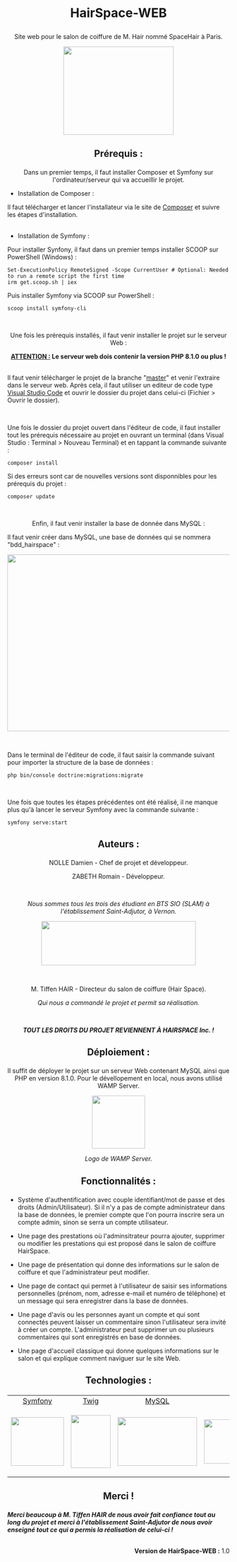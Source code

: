 # <p align="center">HairSpace-WEB</p>

<p align="center">Site web pour le salon de coiffure de M. Hair nommé SpaceHair à Paris.</p>

<p align="center"><img width="250" height="200" src="https://zupimages.net/up/22/41/2vk2.png"></p>

## <p align="center">Prérequis :</p>

<p align="center">Dans un premier temps, il faut installer Composer et Symfony sur l'ordinateur/serveur qui va accueillir le projet.</p>

- Installation de Composer :

Il faut télécharger et lancer l'installateur via le site de [Composer](https://getcomposer.org/download/) et suivre les étapes d'installation.
<br/><br/>
- Installation de Symfony :

Pour installer Synfony, il faut dans un premier temps installer SCOOP sur PowerShell (Windows) :
```
Set-ExecutionPolicy RemoteSigned -Scope CurrentUser # Optional: Needed to run a remote script the first time
irm get.scoop.sh | iex
```

Puis installer Symfony via SCOOP sur PowerShell :
```
scoop install symfony-cli
```

</br>

<p align="center">Une fois les prérequis installés, il faut venir installer le projet sur le serveur Web :</p>

**<center><u>ATTENTION :</u> Le serveur web dois contenir la version PHP 8.1.0 ou plus !</center>**

<br/>Il faut venir télécharger le projet de la branche "[master](https://github.com/DNOLLE27/HairSpace-WEB/tree/master)" et venir l'extraire dans le serveur web. Après cela, il faut utiliser un editeur de code type [Visual Studio Code](https://code.visualstudio.com/download) et ouvrir le dossier du projet dans celui-ci (Fichier > Ouvrir le dossier).

<br/>

Une fois le dossier du projet ouvert dans l'éditeur de code, il faut installer tout les prérequis nécessaire au projet en ouvrant un terminal (dans Visual Studio : Terminal > Nouveau Terminal) et en tappant la commande suivante :
```
composer install
```

Si des erreurs sont car de nouvelles versions sont disponnibles pour les prérequis du projet :
```
composer update
```

</br>

<p align="center">Enfin, il faut venir installer la base de donnée dans MySQL :</p>

Il faut venir créer dans MySQL, une base de données qui se nommera "bdd_hairspace" :
<p align="left"><img width="700" height="400" src="https://zupimages.net/up/22/41/y61l.png"></p>

<br/>

Dans le terminal de l'éditeur de code, il faut saisir la commande suivant pour importer la structure de la base de données :
```
php bin/console doctrine:migrations:migrate
```

<br/>

Une fois que toutes les étapes précédentes ont été réalisé, il ne manque plus qu'à lancer le serveur Symfony avec la commande suivante :
```
symfony serve:start
```
## <p align="center">Auteurs :</p>
<p align="center">NOLLE Damien - Chef de projet et développeur.</p>
<p align="center">ZABETH Romain - Développeur.</p>

<br/>

*<p align="center">Nous sommes tous les trois des étudiant en BTS SIO (SLAM) à l'établissement Saint-Adjutor, à Vernon.</p>*

<p align="center"><img width="350" height="100" src="https://www.stadjutor.com/wp-content/uploads/2021/01/logo-stadjutor.png"></p>

<br/>

<p align="center">M. Tiffen HAIR - Directeur du salon de coiffure (Hair Space).</p>

*<p align="center">Qui nous a commandé le projet et permit sa réalisation.</p>*
<br/>
***<p align="center">TOUT LES DROITS DU PROJET REVIENNENT À HAIRSPACE Inc. !</p>***

## <p align="center">Déploiement :</p>

<p align="center">Il suffit de déployer le projet sur un serveur Web contenant MySQL ainsi que PHP en version 8.1.0. Pour le dévellopement en local, nous avons utilisé WAMP Server.</p>

<p align="center"><img width="120" height="120" src="https://upload.wikimedia.org/wikipedia/commons/f/f8/WampServer-logo.png"></p>

*<p align="center">Logo de WAMP Server.</p>*

## <p align="center">Fonctionnalités :</p>

- Système d'authentification avec couple identifiant/mot de passe et des droits (Admin/Utilisateur). Si il n'y a pas de compte administrateur dans la base de données, le premier compte que l'on pourra inscrire sera un compte admin, sinon se serra un compte utilisateur.

- Une page des prestations où l'adminsitrateur pourra ajouter, supprimer ou modifier les prestations qui est proposé dans le salon de coiffure HairSpace.

- Une page de présentation qui donne des informations sur le salon de coiffure et que l'administrateur peut modifier.

- Une page de contact qui permet à l'utilisateur de saisir ses informations personnelles (prénom, nom, adresse e-mail et numéro de téléphone) et un message qui sera enregistrer dans la base de données.

- Une page d'avis ou les personnes ayant un compte et qui sont connectés peuvent laisser un commentaire sinon l'utilisateur sera invité à créer un compte. L'administrateur peut supprimer un ou plusieurs commentaires qui sont enregistrés en base de données.

- Une page d'accueil classique qui donne quelques informations sur le salon et qui explique comment naviguer sur le site Web.

## <p align="center">Technologies :</p>

<center><table>
    <tr>
        <td><center><a href="https://symfony.com/">Symfony</a></center></td>
        <td><center><a href="https://twig.symfony.com/">Twig</a></center></td>
        <td><center><a href="https://www.mysql.com/fr/">MySQL</a></center></td>
        <td><center><a href="https://www.php.net/">PHP</a></center></td>
        <td><center><a href="https://fr.wikipedia.org/wiki/Hypertext_Markup_Language">HTML</a></center></td>
        <td><center><a href="https://fr.wikipedia.org/wiki/Feuilles_de_style_en_cascade">CSS</a></center></td>
    </tr>
    <tr>
        <td><p align="center"><img width="120" height="110" src="https://github.com/symfony.png"></p></td>
        <td><p align="center"><img width="90" height="120" src="https://camo.githubusercontent.com/a601d4e360b1d58e2abc0d68901a2fbabfa6708452b5f14eceaf18deb5665e6b/68747470733a2f2f7777772e64727570616c2e6f72672f66696c65732f7374796c65732f677269642d332f7075626c69632f70726f6a6563742d696d616765732f747769675f312e706e673f69746f6b3d4e46563764624531"></p></td>
        <td><p align="center"><img width="180" height="110" src="https://upload.wikimedia.org/wikipedia/fr/thumb/6/62/MySQL.svg/1200px-MySQL.svg.png"></p></td>
        <td><p align="center"><img width="180" height="100" src="https://upload.wikimedia.org/wikipedia/commons/thumb/2/27/PHP-logo.svg/1200px-PHP-logo.svg.png"></p></td>
        <td><p align="center"><img width="120" height="120" src="https://upload.wikimedia.org/wikipedia/commons/thumb/6/61/HTML5_logo_and_wordmark.svg/langfr-1024px-HTML5_logo_and_wordmark.svg.png"></p></td>
        <td><p align="center"><img width="90" height="120" src="https://upload.wikimedia.org/wikipedia/commons/thumb/d/d5/CSS3_logo_and_wordmark.svg/langfr-800px-CSS3_logo_and_wordmark.svg.png"></p></td>
    </tr>
</table></center>

## <p align="center">Merci !</p>

***Merci beaucoup à M. Tiffen HAIR de nous avoir fait confiance tout au long du projet et merci à l'établissement Saint-Adjutor de nous avoir enseigné tout ce qui a permis la réalisation de celui-ci !***
<br/><br/>
**<p align="right">Version de HairSpace-WEB :** 1.0</p>